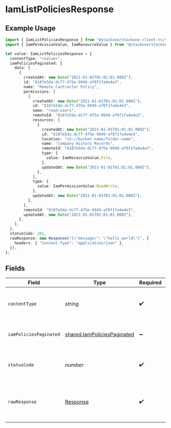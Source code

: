 # IamListPoliciesResponse

## Example Usage

```typescript
import { IamListPoliciesResponse } from "@stackone/stackone-client-ts/sdk/models/operations";
import { IamPermissionValue, IamResourceValue } from "@stackone/stackone-client-ts/sdk/models/shared";

let value: IamListPoliciesResponse = {
  contentType: "<value>",
  iamPoliciesPaginated: {
    data: [
      {
        createdAt: new Date("2021-01-01T01:01:01.000Z"),
        id: "8187e5da-dc77-475e-9949-af0f1fa4e4e3",
        name: "Remote Contractor Policy",
        permissions: [
          {
            createdAt: new Date("2021-01-01T01:01:01.000Z"),
            id: "8187e5da-dc77-475e-9949-af0f1fa4e4e3",
            name: "read:users",
            remoteId: "8187e5da-dc77-475e-9949-af0f1fa4e4e3",
            resources: [
              {
                createdAt: new Date("2021-01-01T01:01:01.000Z"),
                id: "8187e5da-dc77-475e-9949-af0f1fa4e4e3",
                location: "s3://bucket-name/folder-name",
                name: "Company History Records",
                remoteId: "8187e5da-dc77-475e-9949-af0f1fa4e4e3",
                type: {
                  value: IamResourceValue.File,
                },
                updatedAt: new Date("2021-01-01T01:01:01.000Z"),
              },
            ],
            type: {
              value: IamPermissionValue.ReadWrite,
            },
            updatedAt: new Date("2021-01-01T01:01:01.000Z"),
          },
        ],
        remoteId: "8187e5da-dc77-475e-9949-af0f1fa4e4e3",
        updatedAt: new Date("2021-01-01T01:01:01.000Z"),
      },
    ],
  },
  statusCode: 201,
  rawResponse: new Response("{\"message\": \"hello world\"}", {
    headers: { "Content-Type": "application/json" },
  }),
};
```

## Fields

| Field                                                                             | Type                                                                              | Required                                                                          | Description                                                                       |
| --------------------------------------------------------------------------------- | --------------------------------------------------------------------------------- | --------------------------------------------------------------------------------- | --------------------------------------------------------------------------------- |
| `contentType`                                                                     | *string*                                                                          | :heavy_check_mark:                                                                | HTTP response content type for this operation                                     |
| `iamPoliciesPaginated`                                                            | [shared.IamPoliciesPaginated](../../../sdk/models/shared/iampoliciespaginated.md) | :heavy_minus_sign:                                                                | The list of policies was retrieved.                                               |
| `statusCode`                                                                      | *number*                                                                          | :heavy_check_mark:                                                                | HTTP response status code for this operation                                      |
| `rawResponse`                                                                     | [Response](https://developer.mozilla.org/en-US/docs/Web/API/Response)             | :heavy_check_mark:                                                                | Raw HTTP response; suitable for custom response parsing                           |
